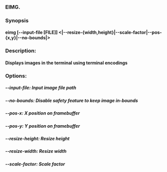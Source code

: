 ### EIMG.

###  Synopsis
####    eimg [--input-file [FILE]] <|--resize-{width,height}|--scale-factor|--pos-{x,y}|--no-bounds|>
###  Description:
####    Displays images in the terminal using terminal encodings
###  Options:
#####    --input-file: Input image file path
#####    --no-bounds: Disable safety feature to keep image in-bounds
#####    --pos-x: X position on framebuffer
#####    --pos-y: Y position on framebuffer
#####    --resize-height: Resize height
#####    --resize-width: Resize width
#####    --scale-factor: Scale factor
